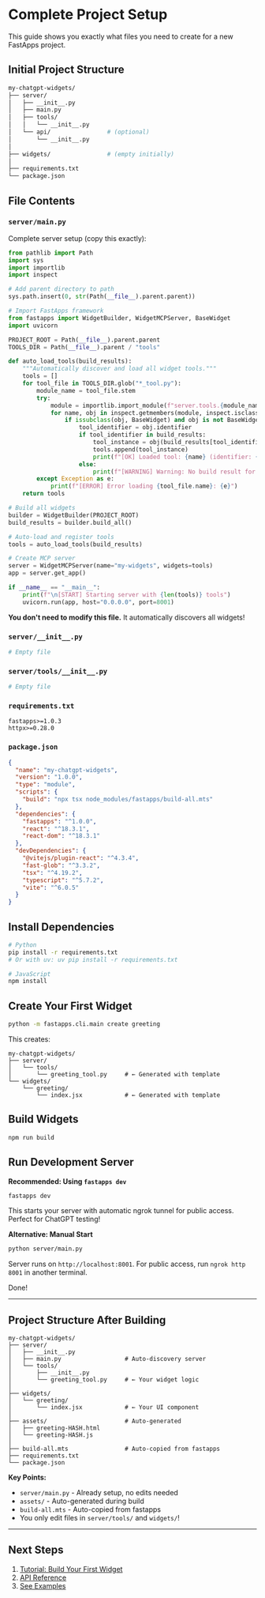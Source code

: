 # Complete Project Setup

This guide shows you exactly what files you need to create for a new FastApps project.

## Initial Project Structure

```bash
my-chatgpt-widgets/
├── server/
│   ├── __init__.py
│   ├── main.py
│   ├── tools/
│   │   └── __init__.py
│   └── api/                # (optional)
│       └── __init__.py
│
├── widgets/                # (empty initially)
│
├── requirements.txt
└── package.json
```

## File Contents

### `server/main.py`

Complete server setup (copy this exactly):

```python
from pathlib import Path
import sys
import importlib
import inspect

# Add parent directory to path
sys.path.insert(0, str(Path(__file__).parent.parent))

# Import FastApps framework
from fastapps import WidgetBuilder, WidgetMCPServer, BaseWidget
import uvicorn

PROJECT_ROOT = Path(__file__).parent.parent
TOOLS_DIR = Path(__file__).parent / "tools"

def auto_load_tools(build_results):
    """Automatically discover and load all widget tools."""
    tools = []
    for tool_file in TOOLS_DIR.glob("*_tool.py"):
        module_name = tool_file.stem
        try:
            module = importlib.import_module(f"server.tools.{module_name}")
            for name, obj in inspect.getmembers(module, inspect.isclass):
                if issubclass(obj, BaseWidget) and obj is not BaseWidget:
                    tool_identifier = obj.identifier
                    if tool_identifier in build_results:
                        tool_instance = obj(build_results[tool_identifier])
                        tools.append(tool_instance)
                        print(f"[OK] Loaded tool: {name} (identifier: {tool_identifier})")
                    else:
                        print(f"[WARNING] Warning: No build result for '{tool_identifier}'")
        except Exception as e:
            print(f"[ERROR] Error loading {tool_file.name}: {e}")
    return tools

# Build all widgets
builder = WidgetBuilder(PROJECT_ROOT)
build_results = builder.build_all()

# Auto-load and register tools
tools = auto_load_tools(build_results)

# Create MCP server
server = WidgetMCPServer(name="my-widgets", widgets=tools)
app = server.get_app()

if __name__ == "__main__":
    print(f"\n[START] Starting server with {len(tools)} tools")
    uvicorn.run(app, host="0.0.0.0", port=8001)
```

**You don't need to modify this file.** It automatically discovers all widgets!

### `server/__init__.py`

```python
# Empty file
```

### `server/tools/__init__.py`

```python
# Empty file
```

### `requirements.txt`

```
fastapps>=1.0.3
httpx>=0.28.0
```

### `package.json`

```json
{
  "name": "my-chatgpt-widgets",
  "version": "1.0.0",
  "type": "module",
  "scripts": {
    "build": "npx tsx node_modules/fastapps/build-all.mts"
  },
  "dependencies": {
    "fastapps": "^1.0.0",
    "react": "^18.3.1",
    "react-dom": "^18.3.1"
  },
  "devDependencies": {
    "@vitejs/plugin-react": "^4.3.4",
    "fast-glob": "^3.3.2",
    "tsx": "^4.19.2",
    "typescript": "^5.7.2",
    "vite": "^6.0.5"
  }
}
```

## Install Dependencies

```bash
# Python
pip install -r requirements.txt
# Or with uv: uv pip install -r requirements.txt

# JavaScript
npm install
```

## Create Your First Widget

```bash
python -m fastapps.cli.main create greeting
```

This creates:

```
my-chatgpt-widgets/
├── server/
│   └── tools/
│       └── greeting_tool.py     # ← Generated with template
└── widgets/
    └── greeting/
        └── index.jsx            # ← Generated with template
```

## Build Widgets

```bash
npm run build
```

## Run Development Server

**Recommended: Using `fastapps dev`**

```bash
fastapps dev
```

This starts your server with automatic ngrok tunnel for public access. Perfect for ChatGPT testing!

**Alternative: Manual Start**

```bash
python server/main.py
```

Server runs on `http://localhost:8001`. For public access, run `ngrok http 8001` in another terminal.

Done!

---

## Project Structure After Building

```
my-chatgpt-widgets/
├── server/
│   ├── __init__.py
│   ├── main.py                  # Auto-discovery server
│   └── tools/
│       ├── __init__.py
│       └── greeting_tool.py     # ← Your widget logic
│
├── widgets/
│   └── greeting/
│       └── index.jsx            # ← Your UI component
│
├── assets/                      # Auto-generated
│   ├── greeting-HASH.html
│   └── greeting-HASH.js
│
├── build-all.mts                # Auto-copied from fastapps
├── requirements.txt
└── package.json
```

**Key Points:**
- `server/main.py` - Already setup, no edits needed
- `assets/` - Auto-generated during build
- `build-all.mts` - Auto-copied from fastapps
- You only edit files in `server/tools/` and `widgets/`!

---

## Next Steps

1. [Tutorial: Build Your First Widget](./docs/TUTORIAL.md)
2. [API Reference](./docs/API.md)
3. [See Examples](../examples/)

